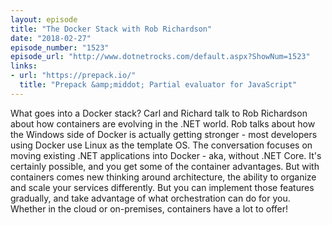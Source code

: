 ```yaml
---
layout: episode
title: "The Docker Stack with Rob Richardson"
date: "2018-02-27"
episode_number: "1523"
episode_url: "http://www.dotnetrocks.com/default.aspx?ShowNum=1523"
links:
- url: "https://prepack.io/"
  title: "Prepack &amp;middot; Partial evaluator for JavaScript"
---
```


What goes into a Docker stack? Carl and Richard talk to Rob Richardson about how containers are evolving in the .NET world. Rob talks about how the Windows side of Docker is actually getting stronger - most developers using Docker use Linux as the template OS. The conversation focuses on moving existing .NET applications into Docker - aka, without .NET Core. It's certainly possible, and you get some of the container advantages. But with containers comes new thinking around architecture, the ability to organize and scale your services differently. But you can implement those features gradually, and take advantage of what orchestration can do for you. Whether in the cloud or on-premises, containers have a lot to offer!
